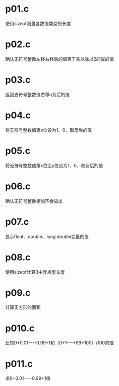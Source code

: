 # p01.c
使用sizeof测量各数值类型的长度
# p02.c
确认无符号整数左移右移后的值等于乘以除以2的幂的值
# p03.c
返回去符号整数值右移n为后的值
# p04.c
将无符号整数值第x位设为1、0、取反后的值
# p05.c
将无符号整数值第x位至y位设为1、0、取反后的值
# p06.c
确认无符号整数相加不会溢出
# p07.c
显示float、double、long double变量的值
# p08.c
使用sizeof计算3中浮点型长度
# p09.c
计算正方形的面积
# p010.c
比较0+0.01----0.99+1和（0+1---+99+100）/100的值
# p011.c
求0+0.01----0.99+1值